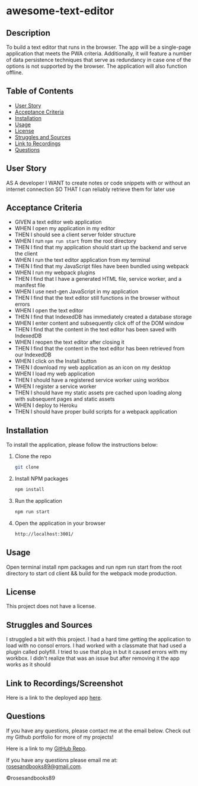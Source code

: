 # awesome-text-editor

## Description
To build a text editor that runs in the browser. The app will be a single-page application that meets the PWA criteria. Additionally, it will feature a number of data persistence techniques that serve as redundancy in case one of the options is not supported by the browser. The application will also function offline.


## Table of Contents
* [User Story](#user-story)
* [Acceptance Criteria](#acceptance-criteria)
* [Installation](#installation)
* [Usage](#usage)
* [License](#license)
* [Struggles and Sources](#struggles-and-sources)
* [Link to Recordings](#link-to-recordings)
* [Questions](#questions)

## User Story

AS A developer
I WANT to create notes or code snippets with or without an internet connection
SO THAT I can reliably retrieve them for later use

## Acceptance Criteria

* GIVEN a text editor web application
* WHEN I open my application in my editor
* THEN I should see a client server folder structure
* WHEN I run `npm run start` from the root directory
* THEN I find that my application should start up the backend and serve the client
* WHEN I run the text editor application from my terminal
* THEN I find that my JavaScript files have been bundled using webpack
* WHEN I run my webpack plugins
* THEN I find that I have a generated HTML file, service worker, and a manifest file
* WHEN I use next-gen JavaScript in my application
* THEN I find that the text editor still functions in the browser without errors
* WHEN I open the text editor
* THEN I find that IndexedDB has immediately created a database storage
* WHEN I enter content and subsequently click off of the DOM window
* THEN I find that the content in the text editor has been saved with IndexedDB
* WHEN I reopen the text editor after closing it
* THEN I find that the content in the text editor has been retrieved from our IndexedDB
* WHEN I click on the Install button
* THEN I download my web application as an icon on my desktop
* WHEN I load my web application
* THEN I should have a registered service worker using workbox
* WHEN I register a service worker
* THEN I should have my static assets pre cached upon loading along with subsequent pages and static assets
* WHEN I deploy to Heroku
* THEN I should have proper build scripts for a webpack application


## Installation
To install the application, please follow the instructions below:

1. Clone the repo
    ```sh
    git clone
    ```
2. Install NPM packages
    ```sh
    npm install
    ```
3. Run the application
    ```sh
    npm run start
    ```
4. Open the application in your browser
    ```sh
    http://localhost:3001/


## Usage

Open terminal install npm packages and run npm run start from the root directory to start cd client && build for the webpack mode production.

## License
This project does not have a license.

## Struggles and Sources
I struggled a bit with this project. I had a hard time getting the application to load with no consol errors. I had worked with a classmate that had used a plugin called polyfill. I tried to use that plug in but it caused errors with my workbox. I didn't realize that was an issue but after removing it the app works as it should


## Link to Recordings/Screenshot
Here is a link to the deployed app [here]("https://awesome-text-editor-2023-3b17a5e16de1.herokuapp.com/").

## Questions
If you have any questions, please contact me at the email below. Check out my Github portfolio for more of my projects!

Here is a link to my [GitHub Repo](https://github.com/rosesandbooks89/awesome-text-editor).

If you have any questions please email me at: rosesandbooks89@gmail.com.

©rosesandbooks89